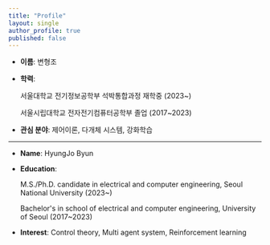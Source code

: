 ```yaml
---
title: "Profile"
layout: single
author_profile: true
published: false
---
```

* **이름**: 변형조  
* **학력**:
  
  서울대학교 전기정보공학부 석박통합과정 재학중 (2023~)
  
  서울시립대학교 전자전기컴퓨터공학부 졸업 (2017~2023)
* **관심 분야**: 제어이론, 다개체 시스템, 강화학습  

_ _ _

* **Name**: HyungJo Byun  
* **Education**:

  M.S./Ph.D. candidate in electrical and computer engineering, Seoul National University  (2023~)

  Bachelor's in school of electrical and computer engineering, University of Seoul  (2017~2023)
* **Interest**: Control theory, Multi agent system, Reinforcement learning
